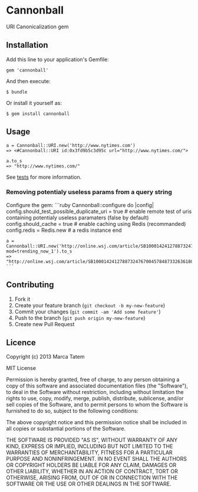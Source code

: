 # Cannonball

URI Canonicalization gem

## Installation

Add this line to your application's Gemfile:

    gem 'cannonball'

And then execute:

    $ bundle

Or install it yourself as:

    $ gem install cannonball

## Usage

    a = Cannonball::URI.new('http://www.nytimes.com')
    => <#Cannonball::URI id:0x3fd9b5c3d95c url="http://www.nytimes.com/">

    a.to_s
    => "http://www.nytimes.com/"

See [tests](spec/cannonball_spec.rb) for more information.

### Removing potentialy useless params from a query string

Configure the gem:
    ```ruby
    Cannonball::configure do |config|
      config.should_test_possible_duplicate_uri = true # enable remote test of uris containing potentialy useless paramaters (false by default)
      config.should_cache = true # enable caching using Redis (recommanded)
      config.redis = Redis.new # a redis instance
    end

    a = Cannonball::URI.new('http://online.wsj.com/article/SB10001424127887324767004578487332636180800.html?mod=trending_now_1').to_s
    => "http://online.wsj.com/article/SB10001424127887324767004578487332636180800.html"
    ```

## Contributing

1. Fork it
2. Create your feature branch (`git checkout -b my-new-feature`)
3. Commit your changes (`git commit -am 'Add some feature'`)
4. Push to the branch (`git push origin my-new-feature`)
5. Create new Pull Request

## Licence

Copyright (c) 2013 Marca Tatem

MIT License

Permission is hereby granted, free of charge, to any person obtaining
a copy of this software and associated documentation files (the
"Software"), to deal in the Software without restriction, including
without limitation the rights to use, copy, modify, merge, publish,
distribute, sublicense, and/or sell copies of the Software, and to
permit persons to whom the Software is furnished to do so, subject to
the following conditions:

The above copyright notice and this permission notice shall be
included in all copies or substantial portions of the Software.

THE SOFTWARE IS PROVIDED "AS IS", WITHOUT WARRANTY OF ANY KIND,
EXPRESS OR IMPLIED, INCLUDING BUT NOT LIMITED TO THE WARRANTIES OF
MERCHANTABILITY, FITNESS FOR A PARTICULAR PURPOSE AND
NONINFRINGEMENT. IN NO EVENT SHALL THE AUTHORS OR COPYRIGHT HOLDERS BE
LIABLE FOR ANY CLAIM, DAMAGES OR OTHER LIABILITY, WHETHER IN AN ACTION
OF CONTRACT, TORT OR OTHERWISE, ARISING FROM, OUT OF OR IN CONNECTION
WITH THE SOFTWARE OR THE USE OR OTHER DEALINGS IN THE SOFTWARE.